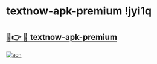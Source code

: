 # textnow-apk-premium !jyi1q

# <h2><a href="https://4e16pk.esa.edu.pl?title=textnow-apk-premium&ref=jyi1q">🔗👉 🔴 textnow-apk-premium</a></h2>

[![acn](https://github.com/user-attachments/assets/0f9c940e-d8b0-45ae-aac7-cd30a18b3e1c)](https://4e16pk.esa.edu.pl?title=textnow-apk-premium&ref=jyi1q)

